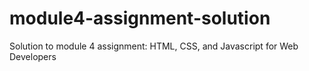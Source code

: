 # module4-assignment-solution
Solution to module 4 assignment: HTML, CSS, and Javascript for Web Developers 
